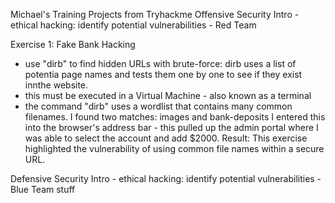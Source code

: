Michael's Training Projects from Tryhackme
Offensive Security Intro - ethical hacking: identify potential vulnerabilities - Red Team

Exercise 1: Fake Bank Hacking
- use "dirb" to find hidden URLs with brute-force: dirb uses a list of potentia page names and tests them one by one to see if they exist innthe website.
- this must be executed in a Virtual Machine - also known as a terminal
- the command "dirb" uses a wordlist that contains many common filenames. 
I found two matches: images and bank-deposits
I entered this into the browser's address bar - this pulled up the admin portal where I was able to select the account and add $2000. 
Result: This exercise highlighted the vulnerability of using common file names within a secure URL. 

Defensive Security Intro - ethical hacking: identify potential vulnerabilities -  Blue Team stuff
